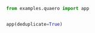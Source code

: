 <link rel="stylesheet" href="../../assets/stylesheets/full-width-mkdocs.css">

```python { .render-with-pret .full-width }
from examples.quaero import app


app(deduplicate=True)
```
